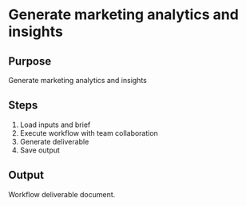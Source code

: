 # Generate marketing analytics and insights

## Purpose
Generate marketing analytics and insights

## Steps
1. Load inputs and brief
2. Execute workflow with team collaboration
3. Generate deliverable
4. Save output

## Output
Workflow deliverable document.
